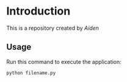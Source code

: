 # Introduction


This is a repository created by *Aiden*


## Usage


Run this command to execute the application:


`python filename.py`

 

```
